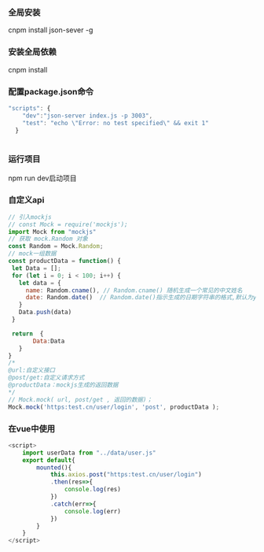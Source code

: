 ### 全局安装
cnpm install json-sever -g

### 安装全局依赖
cnpm install

### 配置package.json命令
```javascript
"scripts": {
    "dev":"json-server index.js -p 3003",
    "test": "echo \"Error: no test specified\" && exit 1"
  }
  
```
 ### 运行项目
  npm run dev启动项目
  
 ### 自定义api
 
 ```javascript 
 // 引入mockjs
// const Mock = require('mockjs');
import Mock from "mockjs"
// 获取 mock.Random 对象
const Random = Mock.Random;
// mock一组数据
const productData = function() {
  let Data = [];
  for (let i = 0; i < 100; i++) {
    let data = {
      name: Random.cname(), // Random.cname() 随机生成一个常见的中文姓名
      date: Random.date()  // Random.date()指示生成的日期字符串的格式,默认为yyyy-MM-dd
    }
    Data.push(data)
  }
 
  return  {
		Data:Data
	}
}
 /*
 @url:自定义接口
 @post/get:自定义请求方式
 @productData：mockjs生成的返回数据
 */
// Mock.mock( url, post/get , 返回的数据)；
Mock.mock('https:test.cn/user/login', 'post', productData );
 ```
 
### 在vue中使用
```javascript
<script>
	import userData from "../data/user.js"
	export default{
		mounted(){
			this.axios.post("https:test.cn/user/login")
			.then(res=>{
				console.log(res)
			})
			.catch(err=>{
				console.log(err)
			})
		}
	}
</script>
```

